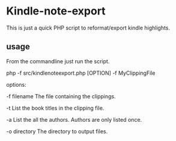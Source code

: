 # Kindle-note-export

This is just a quick PHP script to reformat/export kindle highlights.

## usage

From the commandline just run the script.

 php -f src/kindlenoteexport.php [OPTION] -f MyClippingFile

options: 

-f filename     The file containing the clippings.

-t              List the book titles in the clipping file.

-a              List the all the authors. Authors are only listed once.

-o directory    The directory to output files.
